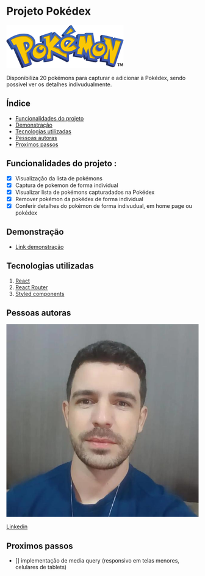 # Projeto Pokédex #


![Pokédex](./src/assets/logopokemon.png)


Disponibiliza 20 pokémons para capturar e adicionar à Pokédex, sendo possivel ver os detalhes indivudualmente.


## Índice

-  <a href="#-Funcionalidades">Funcionalidades do projeto </a>
-  <a href="#-Demonstração">Demonstração </a>
-  <a href="#-Tecnologias utilizadas">Tecnologias utilizadas </a>
-  <a href="#-Autoras">Pessoas autoras </a>
-  <a href="#-passos">Proximos passos </a>


## Funcionalidades do projeto :

- [x] Visualização da lista de pokémons
- [x] Captura de pokemon de forma individual
- [x] Visualizar lista de pokémons capturadados na Pokédex
- [x] Remover pokémon da pokédex de forma individual
- [x] Conferir detalhes do pokémon de forma indivudual, em home page ou pokédex

## Demonstração

- [Link demonstração](https://delicate-division.surge.sh/)

## Tecnologias utilizadas

1. [React](https://pt-br.reactjs.org/)
2. [React Router](https://reactrouter.com)
3. [Styled components](https://styled-components.com/)

## Pessoas autoras

![Pessoa autora](./src/assets/rafael.jpg)

[Linkedin](https://www.linkedin.com/in/rafaellopesn/)

## Proximos passos

- [] implementação de media query (responsivo em telas menores, celulares de tablets)




